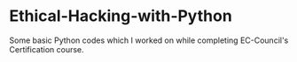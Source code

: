 # Ethical-Hacking-with-Python
 Some basic Python codes which I worked on while completing EC-Council's Certification course.
